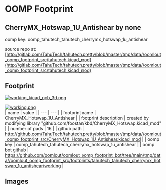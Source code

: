 # OOMP Footprint  
## CherryMX_Hotswap_1U_Antishear  by none  
  
oomp key: oomp_tahutech_tahutech_cherrymx_hotswap_1u_antishear  
  
source repo at: [http://gitlab.com/TahuTech/tahutech.pretty/blob/master/tmp/data//oomlout_oomp_footprint_src/tahutech.kicad_mod](http://gitlab.com/TahuTech/tahutech.pretty/blob/master/tmp/data//oomlout_oomp_footprint_src/tahutech.kicad_mod)  
## Footprint  
  
[![working_kicad_pcb_3d.png](working_kicad_pcb_3d_600.png)](working_kicad_pcb_3d.png)  
  
[![working.png](working_600.png)](working.png)  
| name | value | 
| --- | --- | 
| footprint name | CherryMX_Hotswap_1U_Antishear | 
| footprint description | created by modifying library "github.com/foostan/kbd/CherryMX_Hotswap.kicad_mod" | 
| number of pads | 16 | 
| github path | http://github.com/TahuTech/tahutech.pretty/blob/master/tmp/data//oomlout_oomp_footprint_src/CherryMX_Hotswap_1U_Antishear.kicad_mod | 
| oomp key | oomp_tahutech_tahutech_cherrymx_hotswap_1u_antishear | 
| oomp bot github | https://github.com/oomlout/oomlout_oomp_footprint_bot/tree/main/tmp/data//oomlout_oomp_footprint_src/footprints/tahutech_tahutech_cherrymx_hotswap_1u_antishear/working | 
## Images  
